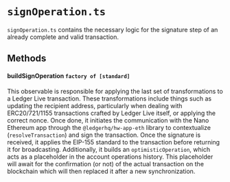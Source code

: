 # `signOperation.ts`

`signOperation.ts` contains the necessary logic for the signature step of an already complete and valid transaction.

## Methods

#### buildSignOperation `factory of [standard]`

This observable is responsible for applying the last set of transformations to a Ledger Live transaction. These transformations include things such as updating the recipient address, particularly when dealing with ERC20/721/1155 transactions crafted by Ledger Live itself, or applying the correct nonce.
Once done, it initiates the communication with the Nano Ethereum app through the `@ledgerhq/hw-app-eth` library to contextualize (`resolveTransaction`) and sign the transaction. Once the signature is received, it applies the EIP-155 standard to the transaction before returning it for broadcasting. 
Additionally, it builds an `optimisticOperation`, which acts as a placeholder in the account operations history. This placeholder will await for the confirmation (or not) of the actual transaction on the blockchain which will then replaced it after a new synchronization.